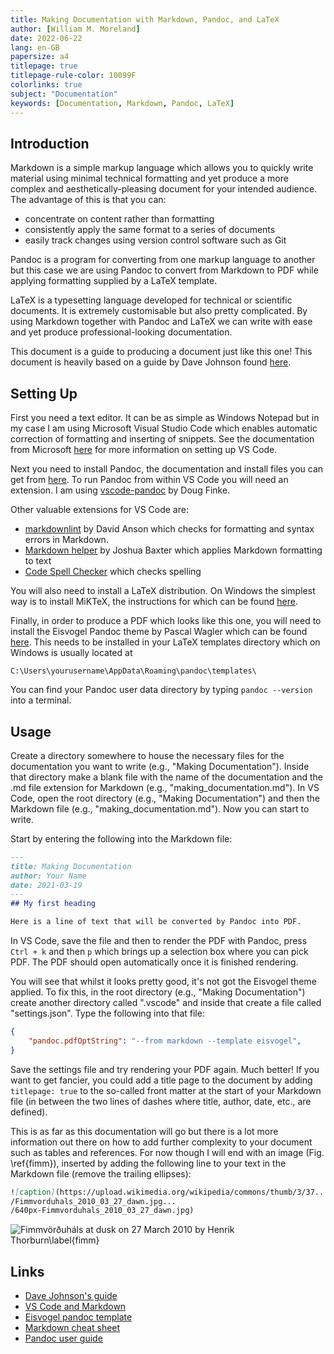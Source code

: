 ```yaml
---
title: Making Documentation with Markdown, Pandoc, and LaTeX
author: [William M. Moreland]
date: 2022-06-22
lang: en-GB
papersize: a4
titlepage: true
titlepage-rule-color: 10099F
colorlinks: true
subject: "Documentation"
keywords: [Documentation, Markdown, Pandoc, LaTeX]
---
```

## Introduction

Markdown is a simple markup language which allows you to quickly write material using minimal technical formatting and yet produce a more complex and aesthetically-pleasing document for your intended audience. The advantage of this is that you can:

- concentrate on content rather than formatting
- consistently apply the same format to a series of documents
- easily track changes using version control software such as Git

Pandoc is a program for converting from one markup language to another but this case we are using Pandoc to convert from Markdown to PDF while applying formatting supplied by a LaTeX template.

LaTeX is a typesetting language developed for technical or scientific documents. It is extremely customisable but also pretty complicated. By using Markdown together with Pandoc and LaTeX we can write with ease and yet produce professional-looking documentation.

This document is a guide to producing a document just like this one! This document is heavily based on a guide by Dave Johnson found [here](https://thisdavej.com/build-an-amazing-markdown-editor-using-visual-studio-code-and-pandoc/).

## Setting Up

First you need a text editor. It can be as simple as Windows Notepad but in my case I am using Microsoft Visual Studio Code which enables automatic correction of formatting and inserting of snippets. See the documentation from Microsoft [here](https://code.visualstudio.com/Docs/languages/markdown) for more information on setting up VS Code.

Next you need to install Pandoc, the documentation and install files you can get from [here](https://pandoc.org/installing.html). To run Pandoc from within VS Code you will need an extension. I am using [vscode-pandoc](https://marketplace.visualstudio.com/items?itemName=DougFinke.vscode-pandoc) by Doug Finke.

Other valuable extensions for VS Code are:

- [markdownlint](https://marketplace.visualstudio.com/items?itemName=DavidAnson.vscode-markdownlint) by David Anson which checks for formatting and syntax errors in Markdown.
- [Markdown helper](https://marketplace.visualstudio.com/items?itemName=joshbax.mdhelper) by Joshua Baxter which applies Markdown formatting to text
- [Code Spell Checker](https://marketplace.visualstudio.com/items?itemName=streetsidesoftware.code-spell-checker) which checks spelling

You will also need to install a LaTeX distribution. On Windows the simplest way is to install MiKTeX, the instructions for which can be found [here](https://miktex.org/download).

Finally, in order to produce a PDF which looks like this one, you will need to install the Eisvogel Pandoc theme by Pascal Wagler which can be found [here](https://github.com/Wandmalfarbe/pandoc-latex-template). This needs to be installed in your LaTeX templates directory which on Windows is usually located at

`C:\Users\yourusername\AppData\Roaming\pandoc\templates\`

You can find your Pandoc user data directory by typing `pandoc --version` into a terminal.

## Usage

Create a directory somewhere to house the necessary files for the documentation you want to write (e.g., "Making Documentation"). Inside that directory make a blank file with the name of the documentation and the .md file extension for Markdown (e.g., "making_documentation.md"). In VS Code, open the root directory (e.g., "Making Documentation") and then the Markdown file (e.g., "making_documentation.md"). Now you can start to write.

Start by entering the following into the Markdown file:

```markdown
---
title: Making Documentation
author: Your Name
date: 2021-03-19
---
## My first heading

Here is a line of text that will be converted by Pandoc into PDF.

```

In VS Code, save the file and then to render the PDF with Pandoc, press `Ctrl + k` and then `p` which brings up a selection box where you can pick PDF. The PDF should open automatically once it is finished rendering.

You will see that whilst it looks pretty good, it's not got the Eisvogel theme applied. To fix this, in the root directory (e.g., "Making Documentation") create another directory called ".vscode" and inside that create a file called "settings.json". Type the following into that file:

```json
{
    "pandoc.pdfOptString": "--from markdown --template eisvogel",
}
```

Save the settings file and try rendering your PDF again. Much better! If you want to get fancier, you could add a title page to the document by adding `titlepage: true` to the so-called front matter at the start of your Markdown file (in between the two lines of dashes where title, author, date, etc., are defined).

This is as far as this documentation will go but there is a lot more information out there on how to add further complexity to your document such as tables and references. For now though I will end with an image (Fig. \ref{fimm}), inserted by adding the following line to your text in the Markdown file (remove the trailing ellipses):

```markdown
![caption](https://upload.wikimedia.org/wikipedia/commons/thumb/3/37...
/Fimmvorduhals_2010_03_27_dawn.jpg...
/640px-Fimmvorduhals_2010_03_27_dawn.jpg)
```

![Fimmvörðuháls at dusk on 27 March 2010 by Henrik Thorburn\label{fimm}](https://upload.wikimedia.org/wikipedia/commons/thumb/3/37/Fimmvorduhals_2010_03_27_dawn.jpg/640px-Fimmvorduhals_2010_03_27_dawn.jpg)

## Links

- [Dave Johnson's guide](https://thisdavej.com/build-an-amazing-markdown-editor-using-visual-studio-code-and-pandoc/)
- [VS Code and Markdown](https://code.visualstudio.com/Docs/languages/markdown)
- [Eisvogel pandoc template](https://github.com/Wandmalfarbe/pandoc-latex-template)
- [Markdown cheat sheet](https://github.com/adam-p/markdown-here/wiki/Markdown-Cheatsheet)
- [Pandoc user guide](https://pandoc.org/MANUAL.html)
